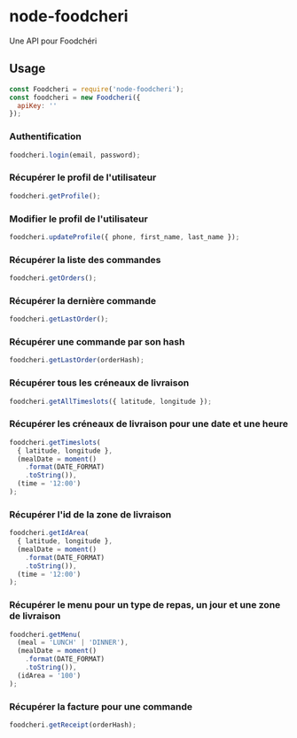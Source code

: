 # node-foodcheri

Une API pour Foodchéri

## Usage

```javascript
const Foodcheri = require('node-foodcheri');
const foodcheri = new Foodcheri({
  apiKey: ''
});
```

### Authentification

```javascript
foodcheri.login(email, password);
```

### Récupérer le profil de l'utilisateur

```javascript
foodcheri.getProfile();
```

### Modifier le profil de l'utilisateur

```javascript
foodcheri.updateProfile({ phone, first_name, last_name });
```

### Récupérer la liste des commandes

```javascript
foodcheri.getOrders();
```

### Récupérer la dernière commande

```javascript
foodcheri.getLastOrder();
```

### Récupérer une commande par son hash

```javascript
foodcheri.getLastOrder(orderHash);
```

### Récupérer tous les créneaux de livraison

```javascript
foodcheri.getAllTimeslots({ latitude, longitude });
```

### Récupérer les créneaux de livraison pour une date et une heure

```javascript
foodcheri.getTimeslots(
  { latitude, longitude },
  (mealDate = moment()
    .format(DATE_FORMAT)
    .toString()),
  (time = '12:00')
);
```

### Récupérer l'id de la zone de livraison

```javascript
foodcheri.getIdArea(
  { latitude, longitude },
  (mealDate = moment()
    .format(DATE_FORMAT)
    .toString()),
  (time = '12:00')
);
```

### Récupérer le menu pour un type de repas, un jour et une zone de livraison

```javascript
foodcheri.getMenu(
  (meal = 'LUNCH' | 'DINNER'),
  (mealDate = moment()
    .format(DATE_FORMAT)
    .toString()),
  (idArea = '100')
);
```

### Récupérer la facture pour une commande

```javascript
foodcheri.getReceipt(orderHash);
```
